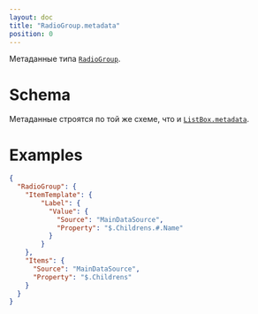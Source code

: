 ```yaml
---
layout: doc
title: "RadioGroup.metadata"
position: 0
---
```


Метаданные типа [`RadioGroup`](../).

# Schema

Метаданные строятся по той же схеме, что и [`ListBox.metadata`](../../ListBox/ListBox.metadata/).

# Examples

```json
{
  "RadioGroup": {
    "ItemTemplate": {
	    "Label": {
	      "Value": {
	        "Source": "MainDataSource",
	        "Property": "$.Childrens.#.Name"
	      }
	    }
    },
    "Items": {
      "Source": "MainDataSource",
      "Property": "$.Childrens"
    }
  }
}
```
